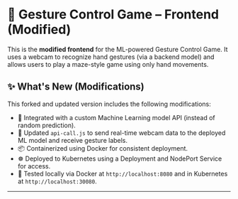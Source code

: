 # 🤖 Gesture Control Game – Frontend (Modified)

This is the **modified frontend** for the ML-powered Gesture Control Game. It uses a webcam to recognize hand gestures (via a backend model) and allows users to play a maze-style game using only hand movements.

## ✨ What's New (Modifications)

This forked and updated version includes the following modifications:

- 🔧 Integrated with a custom Machine Learning model API (instead of random prediction).
- 🧠 Updated `api-call.js` to send real-time webcam data to the deployed ML model and receive gesture labels.
- 📦 Containerized using Docker for consistent deployment.
- ☸️ Deployed to Kubernetes using a Deployment and NodePort Service for access.
- 🧪 Tested locally via Docker at `http://localhost:8080` and in Kubernetes at `http://localhost:30080`.

---


